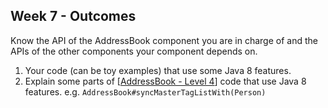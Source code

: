 <link rel="stylesheet" href="{{baseUrl}}/css/main.css">
<link rel="stylesheet" href="{{baseUrl}}/css/schedule.css">

<div class="website-content">

## Week 7 - Outcomes

<div id="main">

<!-- ==================================================================================================== -->

<include src="outcome-architecture.md" />

<!-- ==================================================================================================== -->

<panel type="warning" header="**`W7.2` Can explain APIs** :star::star:" no-close>
  <include src="../../book/reuse/apis/what/full.md" />
  <panel header=":dart: Evidence" expanded>

Know the API of the AddressBook component you are in charge of and the APIs of the other components your component depends on.

  </panel>
</panel>

<!-- ==================================================================================================== -->

<include src="outcome-logging.md" />

<!-- ==================================================================================================== -->

<include src="outcome-assertion.md" />

<!-- ==================================================================================================== -->

<include src="outcome-continuous.md" />

<!-- ==================================================================================================== -->

<include src="outcome-sequenceDiagramIntermediate.md" />

<!-- ==================================================================================================== -->

<panel type="danger" header="**`W7.7` Can record requirements of a product** :star:" no-close>
  <panel header=":dart: Evidence" expanded>

<include src="../../admin/project-v10.md#documentation" name="%%Admin &raquo; v1.0 &rarr; Documentation%%" bottom-switch dynamic />

  </panel>
</panel>


<panel type="danger" header="**`W7.8` Can do local-impact changes to an existing software** :star:" no-close>
  <panel header=":dart: Evidence" expanded>

<include src="../../admin/project-v10.md#product" name="%%Admin &raquo; v1.0 &rarr; Product%%" bottom-switch dynamic />

  </panel>
</panel>

<!-- ==================================================================================================== -->

<panel type="success" header="**`W7.9` Can use Java8 streams :star::star::star::star:**" no-close>
  <include src="../../book/javaTools/streamsBasic/full.md" />
  <panel header=":dart: Evidence" expanded>

1. Your code (can be toy examples) that use some Java 8 features. 
2. Explain some parts of [[AddressBook - Level 4](https://nus-cs2103-ay1718s1.github.io/addressbook-level4/)] code that use Java 8 features. e.g. `AddressBook#syncMasterTagListWith(Person)`

  </panel>
</panel>

<!-- ==================================================================================================== -->

</div>
</div>
